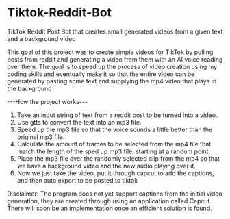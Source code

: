 # Tiktok-Reddit-Bot
TikTok Reddit Post Bot that creates small generated videos from a given text and a background video


This goal of this project was to create simple videos for TikTok by pulling posts from reddit and generating a video from them with an AI voice reading over them. The goal is to speed up the process of video creation using my coding skills and eventually make it so that the entire video can be generated by pasting some text and supplying the mp4 video that plays in the background

---How the project works---

1. Take an input string of text from a reddit post to be turned into a video.
2. Use gtts to convert the text into an mp3 file.
3. Speed up the mp3 file so that the voice sounds a little better than the original mp3 file.
4. Calculate the amount of frames to be selected from the mp4 file that match the length of the sped up mp3 file, starting at a random point.
5. Place the mp3 file over the randomly selected clip from the mp4 so that we have a background video and the new audio playing over it.
6. Now we just take the video, put it through capcut to add the captions, and then auto export to be posted to tiktok

Disclaimer: The program does not yet support captions from the initial video generation, they are created through using an application called Capcut. There will soon be an implementation once an efficient solution is found.
